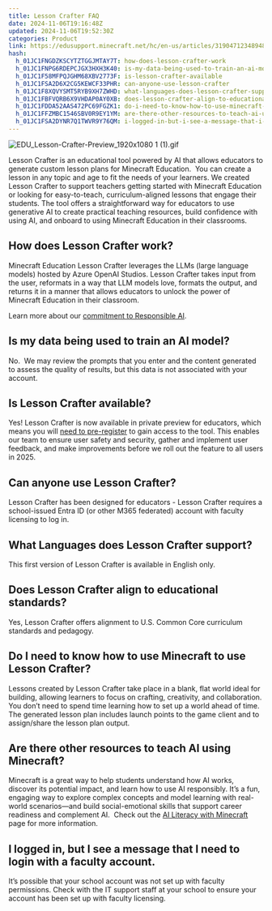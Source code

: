 ```yaml
---
title: Lesson Crafter FAQ
date: 2024-11-06T19:16:48Z
updated: 2024-11-06T19:52:30Z
categories: Product
link: https://edusupport.minecraft.net/hc/en-us/articles/31904712348948-Lesson-Crafter-FAQ
hash:
  h_01JC1FNGDZKSCYTZTGGJMTAY7T: how-does-lesson-crafter-work
  h_01JC1FNPG6RDEPCJGX3HXH3K40: is-my-data-being-used-to-train-an-ai-model
  h_01JC1F58MFPQJGHM68XBV2773F: is-lesson-crafter-available
  h_01JC1FSA2D6X2CG5KEWCF33PHR: can-anyone-use-lesson-crafter
  h_01JC1F8XQVYSMT5RYB9XH7ZWHD: what-languages-does-lesson-crafter-support
  h_01JC1FBFVQRB6X9VHDAP0AY0XB: does-lesson-crafter-align-to-educational-standards
  h_01JC1FDDA52AAS472PC69FGZK1: do-i-need-to-know-how-to-use-minecraft-to-use-lesson-crafter
  h_01JC1FFZMBC1546SBV0R9EY1YM: are-there-other-resources-to-teach-ai-using-minecraft
  h_01JC1FSA2DYNR7Q1TWVR9Y76QM: i-logged-in-but-i-see-a-message-that-i-need-to-login-with-a-faculty-account
---
```


![EDU_Lesson-Crafter-Preview_1920x1080 1 (1).gif](https://edusupport.minecraft.net/hc/article_attachments/31904975314964)

Lesson Crafter is an educational tool powered by AI that allows educators to generate custom lesson plans for Minecraft Education.  You can create a lesson in any topic and age to fit the needs of your learners. We created Lesson Crafter to support teachers getting started with Minecraft Education or looking for easy-to-teach, curriculum-aligned lessons that engage their students. The tool offers a straightforward way for educators to use generative AI to create practical teaching resources, build confidence with using AI, and onboard to using Minecraft Education in their classrooms.

## How does Lesson Crafter work?

Minecraft Education Lesson Crafter leverages the LLMs (large language models) hosted by Azure OpenAI Studios. Lesson Crafter takes input from the user, reformats in a way that LLM models love, formats the output, and returns it in a manner that allows educators to unlock the power of Minecraft Education in their classroom.

Learn more about our [commitment to Responsible AI](https://aka.ms/LCAIFAQ).

## Is my data being used to train an AI model?

No.  We may review the prompts that you enter and the content generated to assess the quality of results, but this data is not associated with your account. 

## Is Lesson Crafter available?

Yes! Lesson Crafter is now available in private preview for educators, which means you will [need to pre-register](https://aka.ms/lcpreviewreg) to gain access to the tool. This enables our team to ensure user safety and security, gather and implement user feedback, and make improvements before we roll out the feature to all users in 2025.

## Can anyone use Lesson Crafter?

Lesson Crafter has been designed for educators - Lesson Crafter requires a school-issued Entra ID (or other M365 federated) account with faculty licensing to log in. 

## What Languages does Lesson Crafter support?

This first version of Lesson Crafter is available in English only.

## Does Lesson Crafter align to educational standards?

Yes, Lesson Crafter offers alignment to U.S. Common Core curriculum standards and pedagogy.

## Do I need to know how to use Minecraft to use Lesson Crafter?

Lessons created by Lesson Crafter take place in a blank, flat world ideal for building, allowing learners to focus on crafting, creativity, and collaboration. You don’t need to spend time learning how to set up a world ahead of time. The generated lesson plan includes launch points to the game client and to assign/share the lesson plan output.

## Are there other resources to teach AI using Minecraft?

Minecraft is a great way to help students understand how AI works, discover its potential impact, and learn how to use AI responsibly. It’s a fun, engaging way to explore complex concepts and model learning with real-world scenarios—and build social-emotional skills that support career readiness and complement AI.  Check out the [AI Literacy with Minecraft](https://education.minecraft.net/en-us/discover/ai) page for more information.

## I logged in, but I see a message that I need to login with a faculty account.

It’s possible that your school account was not set up with faculty permissions. Check with the IT support staff at your school to ensure your account has been set up with faculty licensing.
